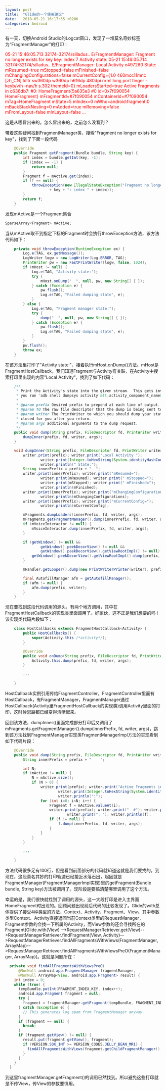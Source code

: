 ```yaml
---
layout: post
title:  "Glide的一个使用建议"
date:   2018-05-21 16:17:35 +0200
categories: Android
---
```


有一天，切换Android Studio的Logcat窗口，发现了一堆莫名奇妙标签为“FragmentManager”的打印：

<font color='red'>05-21 15:46:05.713 32174-32174/silladus.*.* E/FragmentManager: Fragment no longer exists for key key: index 7
    Activity state: 
05-21 15:46:05.714 32174-32174/silladus.*.* E/FragmentManager:   Local Activity e497260 State:
        mResumed=true mStopped=false mFinished=false
        mChangingConfigurations=false
        mCurrentConfig={1.0 460mcc11mnc [zh_CN] ldltr sw360dp w360dp h616dp 480dpi nrml long port finger -keyb/v/h -nav/h s.302 themeId=0}
        mLoadersStarted=true
        Active Fragments in c636db7:
          #0: HomeFragment{5a635e3 #0 id=0x7f090054 HomeFragment}
            mFragmentId=#7f090054 mContainerId=#7f090054 mTag=HomeFragment
            mState=5 mIndex=0 mWho=android:fragment:0 mBackStackNesting=0
            mAdded=true mRemoving=false mFromLayout=false mInLayout=false
        ...</font>

这是从哪冒出来的，怎么冒出来的，之前怎么没看到？

带着这些疑问找到FragmentManager类，搜索"Fragment no longer exists for key"，找到了下面一段代码

```java
    @Override
    public Fragment getFragment(Bundle bundle, String key) {
        int index = bundle.getInt(key, -1);
        if (index == -1) {
            return null;
        }
        Fragment f = mActive.get(index);
        if (f == null) {
            throwException(new IllegalStateException("Fragment no longer exists for key "
                    + key + ": index " + index));
        }
        return f;
    }
```

发现mActive是一个Fragment集合

```java
SparseArray<Fragment> mActive;
```

当从mActive取不到指定下标的Fragment时会执行throwException方法，该方法代码如下：

```java
    private void throwException(RuntimeException ex) {
        Log.e(TAG, ex.getMessage());
        LogWriter logw = new LogWriter(Log.ERROR, TAG);
        PrintWriter pw = new FastPrintWriter(logw, false, 1024);
        if (mHost != null) {
            Log.e(TAG, "Activity state:");
            try {
                mHost.onDump("  ", null, pw, new String[] { });
            } catch (Exception e) {
                pw.flush();
                Log.e(TAG, "Failed dumping state", e);
            }
        } else {
            Log.e(TAG, "Fragment manager state:");
            try {
                dump("  ", null, pw, new String[] { });
            } catch (Exception e) {
                pw.flush();
                Log.e(TAG, "Failed dumping state", e);
            }
        }
        pw.flush();
        throw ex;
    }
```

在该方法里打印了"Activity state:"，接着执行mHost.onDump()方法。mHost是FragmentHostCallback，我们知道Fragment与Activity有关联，在Activity中搜索打印里出现的内容"Local Activity"，找到了如下代码：

```java
    /**
     * Print the Activity's state into the given stream.  This gets invoked if
     * you run "adb shell dumpsys activity &lt;activity_component_name&gt;".
     *
     * @param prefix Desired prefix to prepend at each line of output.
     * @param fd The raw file descriptor that the dump is being sent to.
     * @param writer The PrintWriter to which you should dump your state.  This will be
     * closed for you after you return.
     * @param args additional arguments to the dump request.
     */
    public void dump(String prefix, FileDescriptor fd, PrintWriter writer, String[] args) {
        dumpInner(prefix, fd, writer, args);
    }

    void dumpInner(String prefix, FileDescriptor fd, PrintWriter writer, String[] args) {
        writer.print(prefix); writer.print("Local Activity ");
                writer.print(Integer.toHexString(System.identityHashCode(this)));
                writer.println(" State:");
        String innerPrefix = prefix + "  ";
        writer.print(innerPrefix); writer.print("mResumed=");
                writer.print(mResumed); writer.print(" mStopped=");
                writer.print(mStopped); writer.print(" mFinished=");
                writer.println(mFinished);
        writer.print(innerPrefix); writer.print("mChangingConfigurations=");
                writer.println(mChangingConfigurations);
        writer.print(innerPrefix); writer.print("mCurrentConfig=");
                writer.println(mCurrentConfig);

        mFragments.dumpLoaders(innerPrefix, fd, writer, args);
        mFragments.getFragmentManager().dump(innerPrefix, fd, writer, args);
        if (mVoiceInteractor != null) {
            mVoiceInteractor.dump(innerPrefix, fd, writer, args);
        }

        if (getWindow() != null &&
                getWindow().peekDecorView() != null &&
                getWindow().peekDecorView().getViewRootImpl() != null) {
            getWindow().peekDecorView().getViewRootImpl().dump(prefix, fd, writer, args);
        }

        mHandler.getLooper().dump(new PrintWriterPrinter(writer), prefix);

        final AutofillManager afm = getAutofillManager();
        if (afm != null) {
            afm.dump(prefix, writer);
        }
    }
```

现在要找到这段代码调用的源头，有两个地方调用，其中在FragmentHostCallback的实现类里面调用了。好家伙，这不正是我们想要的吗！该实现类代码片段如下：

```java
    class HostCallbacks extends FragmentHostCallback<Activity> {
        public HostCallbacks() {
            super(Activity.this /*activity*/);
        }

        @Override
        public void onDump(String prefix, FileDescriptor fd, PrintWriter writer, String[] args) {
            Activity.this.dump(prefix, fd, writer, args);
        }

        ...
            
    }
```

HostCallback实例引用传给FragmentController，FragmentController里面有HostCallback，有FragmentManager，FragmentManager通过HostCallback(Activity里FragmentHostCallback的实现类)调用Activity里面的打印，这时候思路都已经变得清晰起来。

回到该方法，dumpInner()里面完成部分打印后又调用了mFragments.getFragmentManager().dump(innerPrefix, fd, writer, args)，跳到该方法找到FragmentManager实现类FragmentManagerImpl方法的实现看到如下代码片段：

```java
    @Override
    public void dump(String prefix, FileDescriptor fd, PrintWriter writer, String[] args) {
        String innerPrefix = prefix + "    ";

        int N;
        if (mActive != null) {
            N = mActive.size();
            if (N > 0) {
                writer.print(prefix); writer.print("Active Fragments in ");
                        writer.print(Integer.toHexString(System.identityHashCode(this)));
                        writer.println(":");
                for (int i=0; i<N; i++) {
                    Fragment f = mActive.valueAt(i);
                    writer.print(prefix); writer.print("  #"); writer.print(i);
                            writer.print(": "); writer.println(f);
                    if (f != null) {
                        f.dump(innerPrefix, fd, writer, args);
                    }
                }
            }
        }

        ...
            
    }
```

方法代码很多足有100行，但是看到前面部分的代码就知道这就是我们要找的。到现在，这段莫名其妙的打印轨迹已经接近水落石出，起因就是FragmentManager(FragmentManagerImpl实现)里的getFragment(Bundle bundle, String key)方法被调用了。现阶段是要搞清楚哪里调用了这个方法。

幸运的是，我们很快就找到了调用的源头，这一大段打印是进入主界面HomeFragment时出现的。回顾问题出现前后代码的比较发现了。Glide的with总体提供了接受4种类型的方法，Context、Activity、Fragment、View。其中参数类型Context、Activity直接返回当前Context类型的RequestManager，Fragment参数的会找一下所属的Activity，而View参数的还会寻找所在的Fragment(Glide.with(View) -->RequestManagerRetriever.get(View)-->RequestManagerRetriever.findFragment(View, Activity)-->RequestManagerRetriever.findAllFragmentsWithViews(FragmentManager, ArrayMap<Fragment>)-->RequestManagerRetriever.findAllFragmentsWithViewsPreO(FragmentManager, ArrayMap<Fragment>))。这就是问题所在：

```java
  private void findAllFragmentsWithViewsPreO(
      @NonNull android.app.FragmentManager fragmentManager,
      @NonNull ArrayMap<View, android.app.Fragment> result) {
    int index = 0;
    while (true) {
      tempBundle.putInt(FRAGMENT_INDEX_KEY, index++);
      android.app.Fragment fragment = null;
      try {
        fragment = fragmentManager.getFragment(tempBundle, FRAGMENT_INDEX_KEY);
      } catch (Exception e) {
        // This generates log spam from FragmentManager anyway.
      }
      if (fragment == null) {
        break;
      }
      if (fragment.getView() != null) {
        result.put(fragment.getView(), fragment);
        if (VERSION.SDK_INT >= VERSION_CODES.JELLY_BEAN_MR1) {
          findAllFragmentsWithViews(fragment.getChildFragmentManager(), result);
        }
      }
    }
  }
```

到这里fragmentManager.getFragment()的调用已然找到。所以避免这些打印就是不传View，传View的参数要慎用。